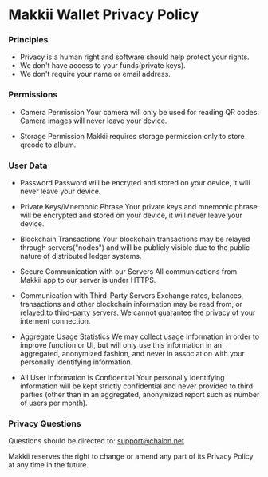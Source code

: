 # Makkii Wallet Privacy Policy

### Principles

* Privacy is a human right and software should help protect your rights.
* We don't have access to your funds(private keys).
* We don't require your name or email address.

### Permissions

* Camera Permission
  Your camera will only be used for reading QR codes. Camera images will never leave your device.

* Storage Permission
  Makkii requires storage permission only to store qrcode to album.

### User Data

* Password
Password will be encryted and stored on your device, it will never leave your device.

* Private Keys/Mnemonic Phrase
Your private keys and mnemonic phrase will be encrypted and stored on your device, it will never leave your device.

* Blockchain Transactions
Your blockchain transactions may be relayed through servers("nodes") and will be publicly visible due to the public nature of distributed ledger systems.

* Secure Communication with our Servers
All communications from Makkii app to our server is under HTTPS.

* Communication with Third-Party Servers
Exchange rates, balances, transactions and other blockchain information may be read from, or relayed to third-party servers. We cannot guarantee the privacy of your internent connection.

* Aggregate Usage Statistics
We may collect usage information in order to improve function or UI, but will only use this information in an aggregated, anonymized fashion, and never in association with your personally identifying information.

* All User Information is Confidential
Your personally identifying information will be kept strictly confidential and never provided to third parties (other than in an aggregated, anonymized report such as number of users per month).

### Privacy Questions
Questions should be directed to: <support@chaion.net>

Makkii reserves the right to change or amend any part of its Privacy Policy at any time in the future.
